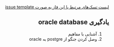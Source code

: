 <div dir="rtl" align='right'>

[لیست تسک‌های مرتبط با این فاز به صورت issue template](./issue-Phase05.md)


## یادگیری oracle database 

1. آشنایی با مفاهیم
1. وصل کردن جنگو از postgre به oracle
